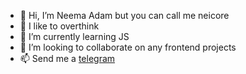 - 👋 Hi, I’m Neema Adam but you can call me neicore
- 👀 I like to overthink
- 🌱 I’m currently learning JS
- 💞️ I’m looking to collaborate on any frontend projects
- 📫 Send me a [telegram](https://t.me/neicore)

<!---
neicore/neicore is a ✨ special ✨ repository because its `README.md` (this file) appears on your GitHub profile.
You can click the Preview link to take a look at your changes.
--->

